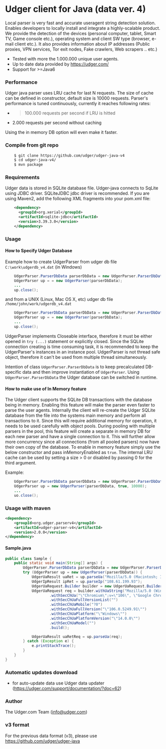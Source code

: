 # Udger client for Java (data ver. 4)
Local parser is very fast and accurate useragent string detection solution. Enables developers to locally install and integrate a highly-scalable product.
We provide the detection of the devices (personal computer, tablet, Smart TV, Game console etc.), operating system and client SW type (browser, e-mail client etc.).
It also provides information about IP addresses (Public proxies, VPN services, Tor exit nodes, Fake crawlers, Web scrapers .. etc.)


- Tested with more the 1.000.000 unique user agents.
- Up to date data provided by https://udger.com/
- Support for >=Java6


### Performance
Udger java parser uses LRU cache for last N requests. The size of cache can be defined in constructor, default size is 10000 requests. Parser's performance is tuned continuously, currently it reaches following rates:

- >100.000 requests per second if LRU is hitted
- 2.000 requests per second without caching

Using the in memory DB option will even make it faster.

### Compile from git repo

```sh
    $ git clone https://github.com/udger/udger-java-v4
    $ cd udger-java-v4/
    $ mvn package
```

### Requirements
Udger data is stored in SQLite database file. Udger-java connects to SqLite using JDBC driver. SQLiteJDBC jdbc driver is recommended. If you are using Maven2, add the following XML fragments into your pom.xml file:

```xml
    <dependency>
      <groupId>org.xerial</groupId>
      <artifactId>sqlite-jdbc</artifactId>
      <version>3.39.3.0</version>
    </dependency>
```

### Usage

#### How to Specify Udger Database

Example how to create UdgerParser from udger db file `C:\work\udgerdb_v4.dat` (in Windows)

```java
    UdgerParser.ParserDbData parserDbData = new UdgerParser.ParserDbData("C:/work/udgerdb_v4.dat");
    UdgerParser up = = new UdgerParser(parserDbData);
    ...
    up.close();
```

and from a UNIX (Linux, Mac OS X, etc) udger db file `/home/john/work/udgerdb_v4.dat`

```java
    UdgerParser.ParserDbData parserDbData = new UdgerParser.ParserDbData("/home/john/work/udgerdb_v4.dat");
    UdgerParser up = = new UdgerParser(parserDbData);
    ...
    up.close();
```

UdgerParser implements Closeable interface, therefore it must be either opened in `try (...)` statement or explicitly closed.
Since the SQLite connection creating is time consuming task, it is recommended to keep the UdgerParser's instances in
an instance pool. UdgerParser is not thread safe object, therefore it can't be used from multiple thread simultaneously.

Intention of class `UdgerParser.ParserDbData` is to keep precalculated DB-specific data and then improve instantiation
of `UdgerParser`. Using `UdgerParser.ParserDbData` the Udger database can be switched in runtime.


#### How to make use of In Memory feature

The Udger client supports the SQLite DB transactions with the database being in memory. Enabling this feature will make the parser even faster to parse the user agents. Internally the client will re-create the Udger SQLite database from the file into the systems main memory and perform all transactions to it. Since this will require additional memory for operation, it needs to be used carefully with object pools. During pooling with multiple parsers in the pool, this feature will create a separate in memory DB for each new parser and have a single connection to it. This will further allow more concurrency since all connections (from all pooled parsers) now have their own copy of the database.
To enable in memory feature simply use the below constructor and pass inMemoryEnabled as `true`. The internal LRU cache can be used by setting a size > 0 or disabled by passing 0 for the third argument.

Example:

```java
    UdgerParser.ParserDbData parserDbData = new UdgerParser.ParserDbData("/home/john/work/udgerdb_v4.dat");
    UdgerParser up = new UdgerParser(parserDbData, true, 10000);
    ...
    uo.close();
```

### Usage with maven

```xml
<dependency>
    <groupId>org.udger.parserv4</groupId>
    <artifactId>udger-parser-v4</artifactId>
    <version>2.0.0</version>
</dependency>
```

#### Sample.java

```java
public class Sample {
    public static void main(String[] args) {
        UdgerParser.ParserDbData parserDbData = new UdgerParser.ParserDbData("/home/john/work/udgerdb_v4.dat");
        try (UdgerParser up = new UdgerParser(parserDbData)) {
            UdgerUaResult uaRet = up.parseUa("Mozilla/5.0 (Macintosh; Intel Mac OS X 10_11_2) AppleWebKit/601.3.9 (KHTML, like Gecko) Version/9.0.2 Safari/601.3.9");
            UdgerIpResult ipRet = up.parseIp("108.61.199.93");
            UdgerUaRequest.Builder builder = new UdgerUaRequest.Builder();
            UdgerUaRequest req = builder.withUaString("Mozilla/5.0 (Windows NT 10.0; Win64; x64) AppleWebKit/537.36 (KHTML, like Gecko) Chrome/106.0.0.0 Safari/537.36")
                    .withSecChUa("\"Chromium\";v=\"106\", \"Google Chrome\";v=\"106\", \"Not;A=Brand\";v=\"99\"")
                    .withSecChUaFullVersionList("")
                    .withSecChUaMobile("?0")
                    .withSecChUaFullVersion("\"106.0.5249.91\"")
                    .withSecChUaPlatform("\"Windows\"")
                    .withSecChUaPlatformVersion("\"14.0.0\"")
                    .withSecChUaModel("")
                    .build();

            UdgerUaResult uaRetReq = up.parseUa(req);
        } catch (Exception e) {
            e.printStackTrace();
        }
    }
}
```

### Automatic updates download
- for auto-update data use Udger data updater (https://udger.com/support/documentation/?doc=62)

### Author
The Udger.com Team (info@udger.com)

### v3 format
For the previous data format (v3), please use https://github.com/udger/udger-java
